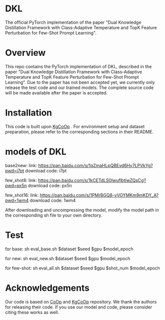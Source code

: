 # DKL

The official PyTorch implementation of the paper "Dual Knowledge Distillation Framework with Class-Adaptive Temperature and TopK Feature Perturbation for Few-Shot Prompt Learning".

# Overview
This repo contains the PyTorch implementation of DKL, described in the paper "Dual Knowledge Distillation Framework with Class-Adaptive Temperature and TopK Feature Perturbation for Few-Shot Prompt Learning". Due to the paper has not been accepted yet, we currently only release the test code and our trained models. The complete source code will be made available after the paper is accepted.


# Installation
This code is built upon [KgCoOp](https://github.com/htyao89/KgCoOp) . For environment setup and dataset preparation, please refer to the corresponding sections in their README.


# models of DKL
base2new: link: https://pan.baidu.com/s/1qZmaHLpQBEvd6Hy7LPVkYg?pwd=i7pt download code: i7pt

few_shot8: link: https://pan.baidu.com/s/1kCETdLS0lwuflbtiwZQsCg?pwd=px5n download code: px5n

few_shot16: link: https://pan.baidu.com/s/1PMrBGQ8-vVOYMKm9mKDY_A?pwd=1wm4 download code: 1wm4

After downloading and uncompressing the model, modify the model path in the corresponding sh file to your own directory.

# Test
for base: sh eval_base.sh $dataset $seed $gpu $model_epoch

for new: sh eval_new.sh $dataset $seed $gpu $model_epoch

for few-shot: sh eval_all.sh $dataset $seed $gpu $shot_num $model_epoch

# Acknowledgements
Our code is based on [CoOp](https://github.com/KaiyangZhou/CoOp) and [KgCoOp](https://github.com/htyao89/KgCoOp) repository. We thank the authors for releasing their code. If you use our model and code, please consider citing these works as well.
